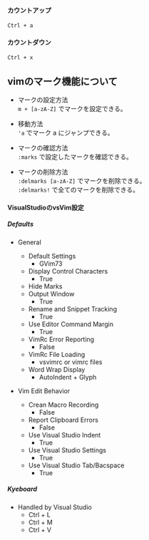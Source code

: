 #### カウントアップ
`Ctrl + a`
#### カウントダウン
`Ctrl + x`

## vimのマーク機能について

- マークの設定方法  
`m + [a-zA-Z]` でマークを設定できる。

- 移動方法  
`'a` でマーク a にジャンプできる。

- マークの確認方法  
`:marks` で設定したマークを確認できる。

- マークの削除方法  
`:delmarks [a-zA-Z]` でマークを削除できる。  
`:delmarks!` で全てのマークを削除できる。


#### VisualStudioのvsVim設定

##### Defaults
- General
    - Default Settings 
        - GVim73
    - Display Control Characters
        - True
    - Hide Marks
    - Output Window
        - True
    - Rename and Snippet Tracking
        - True
    - Use Editor Command Margin
        - True
    - VimRc Error Reporting
        - False
    - VimRc File Loading
        - vsvimrc or vimrc files
    - Word Wrap Display
        - AutoIndent + Glyph

- Vim Edit Behavior
    - Crean Macro Recording
        - False
    - Report Clipboard Errors
        - False
    - Use Visual Studio Indent
        - True
    - Use Visual Studio Settings
        - True
    - Use Visual Studio Tab/Bacspace
        - True

##### Kyeboard
- Handled by Visual Studio
    - Ctrl + L
    - Ctrl + M
    - Ctrl + V
